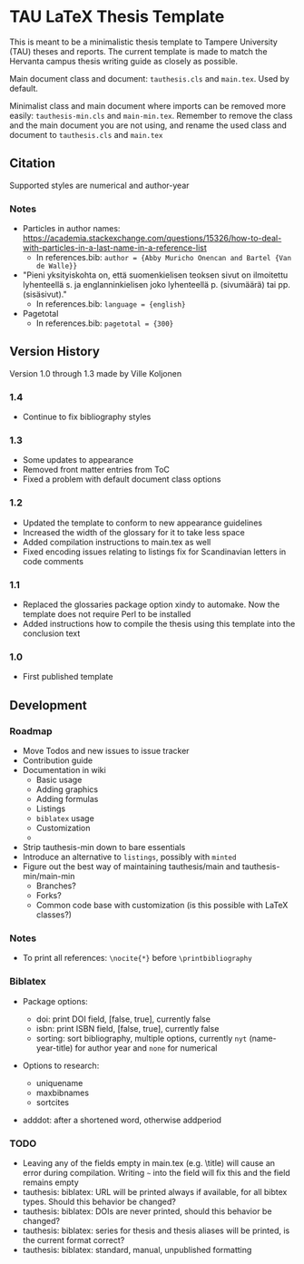 # TAU LaTeX Thesis Template

This is meant to be a minimalistic thesis template to Tampere University (TAU) theses and reports. The current template is made to match the Hervanta campus thesis writing guide as closely as possible.

Main document class and document: `tauthesis.cls` and `main.tex`. Used by default.

Minimalist class and main document where imports can be removed more easily: `tauthesis-min.cls` and `main-min.tex`. Remember to remove the class and the main document you are not using, and rename the used class and document to `tauthesis.cls` and `main.tex`

## Citation

Supported styles are numerical and author-year

### Notes

- Particles in author names: https://academia.stackexchange.com/questions/15326/how-to-deal-with-particles-in-a-last-name-in-a-reference-list
  - In references.bib: `author = {Abby Muricho Onencan and Bartel {Van de Walle}}`
- "Pieni yksityiskohta on, että suomenkielisen teoksen sivut on ilmoitettu lyhenteellä s. ja englanninkielisen joko lyhenteellä p. (sivumäärä) tai pp. (sisäsivut)."
  - In references.bib: `language = {english}`
- Pagetotal
  - In references.bib: `pagetotal = {300}`

## Version History
Version 1.0 through 1.3 made by Ville Koljonen

### 1.4
- Continue to fix bibliography styles

### 1.3
- Some updates to appearance
- Removed front matter entries from ToC
- Fixed a problem with default document class options

### 1.2
- Updated the template to conform to new appearance guidelines
- Increased the width of the glossary for it to take less space
- Added compilation instructions to main.tex as well
- Fixed encoding issues relating to listings fix for Scandinavian letters in code comments

### 1.1
- Replaced the glossaries package option xindy to automake. Now the template does not require Perl to be installed
- Added instructions how to compile the thesis using this template into the conclusion text

### 1.0
- First published template

## Development

### Roadmap

- Move Todos and new issues to issue tracker
- Contribution guide
- Documentation in wiki
  - Basic usage
  - Adding graphics
  - Adding formulas
  - Listings
  - `biblatex` usage
  - Customization
  - 
- Strip tauthesis-min down to bare essentials
- Introduce an alternative to `listings`, possibly with `minted`
- Figure out the best way of maintaining tauthesis/main and tauthesis-min/main-min
  - Branches?
  - Forks?
  - Common code base with customization (is this possible with LaTeX classes?)

### Notes

- To print all references: `\nocite{*}` before `\printbibliography`

### Biblatex

- Package options:
  - doi: print DOI field, [false, true], currently false
  - isbn: print ISBN field, [false, true], currently false
  - sorting: sort bibliography, multiple options, currently `nyt` (name-year-title) for author year and `none` for numerical

- Options to research:
  - uniquename
  - maxbibnames
  - sortcites

- adddot: after a shortened word, otherwise addperiod

### TODO

- Leaving any of the fields empty in main.tex (e.g. \\title) will cause an error during compilation. Writing `~` into the field will fix this and the field remains empty
- tauthesis: biblatex: URL will be printed always if available, for all bibtex types. Should this behavior be changed?
- tauthesis: biblatex: DOIs are never printed, should this behavior be changed?
- tauthesis: biblatex: series for thesis and thesis aliases will be printed, is the current format correct?
- tauthesis: biblatex: standard, manual, unpublished formatting
